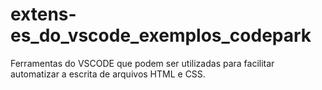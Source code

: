 # extens-es_do_vscode_exemplos_codepark
Ferramentas do VSCODE que podem ser utilizadas para facilitar automatizar a escrita de arquivos HTML e CSS.
